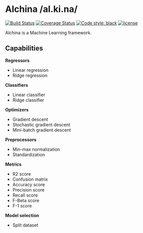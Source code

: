 # Alchina /al.ki.na/

[![Build Status](https://travis-ci.org/matthieugouel/alchina.svg?branch=master)](https://travis-ci.org/matthieugouel/alchina)
[![Coverage Status](https://coveralls.io/repos/github/matthieugouel/alchina/badge.svg?branch=master)](https://coveralls.io/github/matthieugouel/alchina?branch=master)
[![Code style: black](https://img.shields.io/badge/code%20style-black-000000.svg)](https://github.com/ambv/black)
[![license](https://img.shields.io/github/license/matthieugouel/gibica.svg)](https://github.com/matthieugouel/gibica/blob/master/LICENSE)

Alchina is a Machine Learning framework.

## Capabilities

**Regressors**

- Linear regression
- Ridge regression

**Classifiers**

- Linear classifier
- Ridge classifier

**Optimizers**

- Gradient descent
- Stochastic gradient descent
- Mini-batch gradient descent

**Preprocessors**

- Min-max normalization
- Standardization

**Metrics**

- R2 score
- Confusion matrix
- Accuracy score
- Precision score
- Recall score
- F-Beta score
- F-1 score

**Model selection**

- Split dataset
